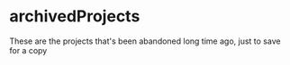 # archivedProjects
These are the projects that's been abandoned long time ago, just to save for a copy
